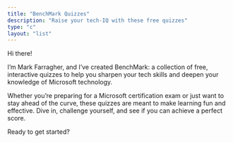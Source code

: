 ```yaml
---
title: "BenchMark Quizzes"
description: "Raise your tech-IQ with these free quizzes"
type: "c"
layout: "list"
---
```


Hi there! 

I’m Mark Farragher, and I’ve created BenchMark: a collection of free, interactive quizzes to help you sharpen your tech skills and deepen your knowledge of Microsoft technology. 

Whether you’re preparing for a Microsoft certification exam or just want to stay ahead of the curve, these quizzes are meant to make learning fun and effective. Dive in, challenge yourself, and see if you can achieve a perfect score.

Ready to get started?